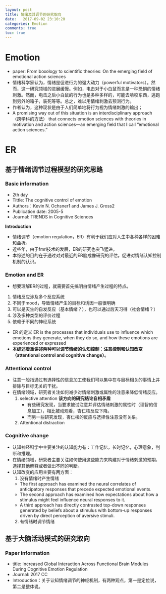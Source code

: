 ```yaml
---
layout: post
title: 情绪及其调节的研究取向
date:   2017-09-02 23:10:20
categories: Emotion
comments: true
toc: true
---
```


# Emotion

* paper: From boxology to scientific theories: On the emerging field of emotional action sciences
* 情绪科学家认为，情绪是促进行为的强大动力（powerful motivators）。然而，这一研究领域的进展缓慢。例如，电击对于小白鼠而言是一种恐惧的情绪刺激。然而，电击之后小白鼠的行为也是多种多样的，可能去啃咬东西，逃跑到另外的箱子，装死等等。总之，难以用情绪刺激去预测行为。
* 作者认为，这种现状是由于人们简单地将行为视为情绪刺激的输出；
* A promising way out of this situation is an interdisciplinary approach （跨学科的方法） that connects emotion sciences with theories in motivation and action sciences—an emerging field that I call “emotional action sciences.”

# ER

## 基于情绪调节过程模型的研究思路

### Basic information
* 2th day
* Tittle: The cognitive control of emotion
* Authors：Kevin N. Ochsner1 and James J. Gross2
* Publication date: 2005-5
* Journal: TRENDS in Cognitive Sciences  

**Introduction**
* 情绪调节（emotion regulation，ER）有利于我们应对人生中各种各样的困难和曲折。
* 近些年，由于fmri技术的发展，ER的研究也突飞猛进。
* 本综述的目的在于通过对对最近的ER脑成像研究的评估，促进对情绪认知控制机制的认识。

### Emotion and ER
* 想要理解ER的过程，就需要首先搞明白情绪产生过程的特点。
 1. 情绪反应涉及多个反应系统
 2. 不同于mood，导致情绪产生的目标和诱因一般很明确
 3. 可以是天生的自发反应（基本情绪？），也可以通过后天习得（社会情绪？）
 4. 涉及多种类型的评价过程
 5. 依赖于不同的神经系统
* ER 的定义 ER is the
processes that individuals use to influence which emotions they generate, when they do so, and how these emotions are experienced or expressed
* **本综述着重讲述两种可以调节情绪的认知控制：注意控制和认知改变（attentional control and cognitive change）。**

### Attentional control
* 注意一般指通过有选择性的信息加工使我们可以集中在与目标相关的事情上并排除与目标无关的干扰。
* 在情绪领域，研究者关注如何减少对情绪刺激或属性的注意来降低情绪反应。
  1. selective attention
  **该方向的研究结论自相矛盾**
     * 有些研究发现，当要求被试注意并评估情绪刺激的属性时（理智的信息加工），相比被动观看，杏仁核反应下降。
     * 而另一些研究发现，杏仁核的反应与选择性注意没有关系。
  2. Attentional distraction

### Cognitive change
* 认知神经科学中主要关注的认知能力有：工作记忆，长时记忆，心理意象，判断和推理。
* 在情绪领域，研究者主要关注如何使用这些能力来构建对于情绪刺激的预期，选择其他解释或者做出不同的判断。
* 认知改变的应用主要有两方面：
  1. 没有情绪时产生情绪
   *  The first approach has examined the neural correlates
of anticipatory responses that precede expected emotional events.
    *  The second approach has examined how expectations
about how a stimulus might feel influence neural responses to it.
    *  A third approach has directly contrasted top-down
responses generated by beliefs about a stimulus with bottom-up responses driven by direct perception of aversive stimuli.
  2. 有情绪时调节情绪

## 基于大脑活动模式的研究取向

### Paper information
* title: Increased Global Interaction Across Functional Brain Modules During Cognitive Emotion Regulation
* Journal: 2017 CC
* Introduction：关于认知情绪调节的神经机制，有两种观点，第一是定位说，第二是整体说。
